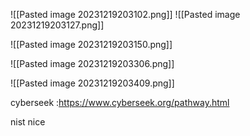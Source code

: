 ![[Pasted image 20231219203102.png]]
![[Pasted image 20231219203127.png]]

![[Pasted image 20231219203150.png]]

![[Pasted image 20231219203306.png]]

![[Pasted image 20231219203409.png]]


cyberseek  :https://www.cyberseek.org/pathway.html

nist nice